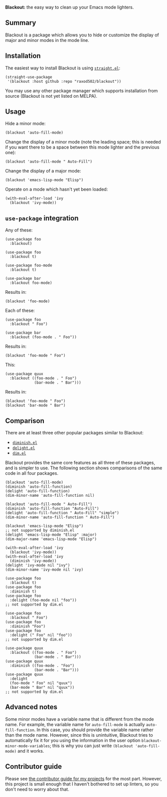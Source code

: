 **Blackout:** the easy way to clean up your Emacs mode lighters.

## Summary

Blackout is a package which allows you to hide or customize the
display of major and minor modes in the mode line.

## Installation

The easiest way to install Blackout is using
[`straight.el`][straight.el]:

    (straight-use-package
     '(blackout :host github :repo "raxod502/blackout"))

You may use any other package manager which supports installation from
source (Blackout is not yet listed on MELPA).

## Usage

Hide a minor mode:

    (blackout 'auto-fill-mode)

Change the display of a minor mode (note the leading space; this is
needed if you want there to be a space between this mode lighter and
the previous one):

    (blackout 'auto-fill-mode " Auto-Fill")

Change the display of a major mode:

    (blackout 'emacs-lisp-mode "Elisp")

Operate on a mode which hasn't yet been loaded:

    (with-eval-after-load 'ivy
      (blackout 'ivy-mode))

## `use-package` integration

Any of these:

    (use-package foo
      :blackout)

    (use-package foo
      :blackout t)

    (use-package foo-mode
      :blackout t)

    (use-package bar
      :blackout foo-mode)

Results in:

    (blackout 'foo-mode)

Each of these:

    (use-package foo
      :blackout " Foo")

    (use-package bar
      :blackout (foo-mode . " Foo"))

Results in:

    (blackout 'foo-mode " Foo")

This:

    (use-package quux
      :blackout ((foo-mode . " Foo")
                 (bar-mode . " Bar")))

Results in:

    (blackout 'foo-mode " Foo")
    (blackout 'bar-mode " Bar")

## Comparison

There are at least three other popular packages similar to Blackout:

* [`diminish.el`][diminish]
* [`delight.el`][delight]
* [`dim.el`][dim]

Blackout provides the same core features as all three of these
packages, and is simpler to use. The following section shows
comparisons of the same code in all four packages.

    (blackout 'auto-fill-mode)
    (diminish 'auto-fill-function)
    (delight 'auto-fill-function)
    (dim-minor-name 'auto-fill-function nil)

    (blackout 'auto-fill-mode " Auto-Fill")
    (diminish 'auto-fill-function "Auto-Fill")
    (delight 'auto-fill-function " Auto-Fill" "simple")
    (dim-minor-name 'auto-fill-function " Auto-Fill")

    (blackout 'emacs-lisp-mode "Elisp")
    ;; not supported by diminish.el
    (delight 'emacs-lisp-mode "Elisp" :major)
    (dim-major-name 'emacs-lisp-mode "Elisp")

    (with-eval-after-load 'ivy
      (blackout 'ivy-mode))
    (with-eval-after-load 'ivy
      (diminish 'ivy-mode))
    (delight 'ivy-mode nil "ivy")
    (dim-minor-name 'ivy-mode nil 'ivy)

    (use-package foo
      :blackout t)
    (use-package foo
      :diminish t)
    (use-package foo
      :delight (foo-mode nil "foo"))
    ;; not supported by dim.el

    (use-package foo
      :blackout " Foo")
    (use-package foo
      :diminish "Foo")
    (use-package foo
      :delight (" Foo" nil "foo"))
    ;; not supported by dim.el

    (use-package quux
      :blackout ((foo-mode . " Foo")
                 (bar-mode . " Bar")))
    (use-package quux
      :diminish ((foo-mode . "Foo")
                 (bar-mode . "Bar")))
    (use-package quux
      :delight
      (foo-mode " Foo" nil "quux")
      (bar-mode " Bar" nil "quux"))
    ;; not supported by dim.el

## Advanced notes

Some minor modes have a variable name that is different from the mode
name. For example, the variable name for `auto-fill-mode` is actually
`auto-fill-function`. In this case, you should provide the variable
name rather than the mode name. However, since this is unintuitive,
Blackout tries to automatically fix it for you using the information
in the user option `blackout-minor-mode-variables`; this is why you
can just write `(blackout 'auto-fill-mode)` and it works.

## Contributor guide

Please see [the contributor guide for my
projects](https://github.com/raxod502/contributor-guide) for the most
part. However, this project is small enough that I haven't bothered to
set up linters, so you don't need to worry about that.

[delight]: https://elpa.gnu.org/packages/delight.html
[dim]: https://github.com/alezost/dim.el
[diminish]: https://github.com/myrjola/diminish.el
[straight.el]: https://github.com/raxod502/straight.el
[use-package]: https://github.com/jwiegley/use-package
